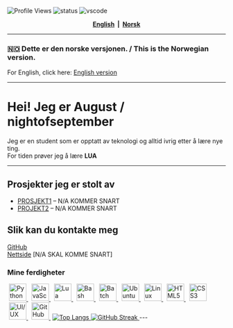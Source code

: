![Profile Views](https://komarev.com/ghpvc/?username=nightofseptember)
![status](https://api.statusbadges.me/badge/status/307946781373759488?simple=true)
![vscode](https://api.statusbadges.me/badge/vscode/307946781373759488)

<p align="center">
  <b>
    <a href="README.en.md">English</a>
    &nbsp;|&nbsp;
    <a href="README.no.md">Norsk</a>
  </b>
</p>

---

### 🇳🇴 Dette er den norske versjonen. / This is the Norwegian version.
For English, click here: [English version](README.en.md)

---


# Hei! Jeg er August / nightofseptember

Jeg er en student som er opptatt av teknologi og alltid ivrig etter å lære nye ting.  
For tiden prøver jeg å lære **LUA**

---

## Prosjekter jeg er stolt av

- [PROSJEKT1](https://github.com/nightofseptember/project-repo) –  N/A KOMMER SNART
- [PROJEKT2](https://github.com/nightofseptember/another-repo) – N/A KOMMER SNART

## Slik kan du kontakte meg
[GitHub](https://github.com/nightofseptember)  
[Nettside](#) [N/A SKAL KOMME SNART]

### Mine ferdigheter
<!-- Python Logo -->
<a href="https://www.python.org/" title="Python" style="margin: 4px;"> 
  <picture>
    <source media="(prefers-color-scheme: dark)" srcset="https://go-skill-icons.vercel.app/api/icons?i=py&theme=dark">
    <source media="(prefers-color-scheme: light)" srcset="https://go-skill-icons.vercel.app/api/icons?i=py&theme=light">
    <img src="https://go-skill-icons.vercel.app/api/icons?i=py&theme=light" alt="Python ikon" height="40">
  </picture>
</a>
<!-- JavaScript Logo -->
<a href="https://developer.mozilla.org/en-US/docs/Web/JavaScript" title="JavaScript" style="margin: 4px;">
  <picture>
    <source media="(prefers-color-scheme: dark)" srcset="https://go-skill-icons.vercel.app/api/icons?i=js&theme=dark">
    <source media="(prefers-color-scheme: light)" srcset="https://go-skill-icons.vercel.app/api/icons?i=js&theme=light">
    <img src="https://go-skill-icons.vercel.app/api/icons?i=js&theme=light" alt="JavaScript ikon" height="40">
  </picture>
</a>
<!-- Lua Logo -->
<a href="https://www.lua.org/" title="Lua" style="margin: 4px;">
  <picture>
    <source media="(prefers-color-scheme: dark)" srcset="https://go-skill-icons.vercel.app/api/icons?i=lua&theme=dark">
    <source media="(prefers-color-scheme: light)" srcset="https://go-skill-icons.vercel.app/api/icons?i=lua&theme=light">
    <img src="https://go-skill-icons.vercel.app/api/icons?i=lua&theme=light" alt="Lua ikon" height="40">
  </picture>
</a>
<!-- Bash Logo -->
<a href="https://www.gnu.org/software/bash/" title="Bash" style="margin: 4px;">
  <picture>
    <source media="(prefers-color-scheme: dark)" srcset="https://go-skill-icons.vercel.app/api/icons?i=bash&theme=dark">
    <source media="(prefers-color-scheme: light)" srcset="https://go-skill-icons.vercel.app/api/icons?i=bash&theme=light">
    <img src="https://go-skill-icons.vercel.app/api/icons?i=bash&theme=light" alt="Bash ikon" height="40">
  </picture>
</a>
<!-- Batch (BAT) Logo -->
<a href="https://www.microsoft.com/en-us/windows" title="Batch (BAT)" style="margin: 4px;">
  <picture>
    <source media="(prefers-color-scheme: dark)" srcset="https://go-skill-icons.vercel.app/api/icons?i=bat&theme=dark">
    <source media="(prefers-color-scheme: light)" srcset="https://go-skill-icons.vercel.app/api/icons?i=bat&theme=light">
    <img src="https://go-skill-icons.vercel.app/api/icons?i=bat&theme=light" alt="Batch ikon" height="40">
  </picture>
</a>
<!-- Ubuntu Logo -->
<a href="https://ubuntu.com/" title="Ubuntu" style="margin: 4px;">
  <picture>
    <source media="(prefers-color-scheme: dark)" srcset="https://go-skill-icons.vercel.app/api/icons?i=ubuntu&theme=dark">
    <source media="(prefers-color-scheme: light)" srcset="https://go-skill-icons.vercel.app/api/icons?i=ubuntu&theme=light">
    <img src="https://go-skill-icons.vercel.app/api/icons?i=ubuntu&theme=light" alt="Ubuntu ikon" height="40">
  </picture>
</a>
<!-- Linux Logo -->
<a href="https://www.linux.org/" title="Linux" style="margin: 4px;">
  <picture>
    <source media="(prefers-color-scheme: dark)" srcset="https://go-skill-icons.vercel.app/api/icons?i=linux&theme=dark">
    <source media="(prefers-color-scheme: light)" srcset="https://go-skill-icons.vercel.app/api/icons?i=linux&theme=light">
    <img src="https://go-skill-icons.vercel.app/api/icons?i=linux&theme=light" alt="Linux ikon" height="40">
  </picture>
</a>
<!-- HTML5 Logo -->
<a href="https://developer.mozilla.org/en-US/docs/Web/HTML" title="HTML5" style="margin: 4px;">
  <picture>
    <source media="(prefers-color-scheme: dark)" srcset="https://go-skill-icons.vercel.app/api/icons?i=html&theme=dark">
    <source media="(prefers-color-scheme: light)" srcset="https://go-skill-icons.vercel.app/api/icons?i=html&theme=light">
    <img src="https://go-skill-icons.vercel.app/api/icons?i=html&theme=light" alt="HTML5 ikon" height="40">
  </picture>
</a>
<!-- CSS3 Logo -->
<a href="https://developer.mozilla.org/en-US/docs/Web/CSS" title="CSS3" style="margin: 4px;">
  <picture>
    <source media="(prefers-color-scheme: dark)" srcset="https://go-skill-icons.vercel.app/api/icons?i=css&theme=dark">
    <source media="(prefers-color-scheme: light)" srcset="https://go-skill-icons.vercel.app/api/icons?i=css&theme=light">
    <img src="https://go-skill-icons.vercel.app/api/icons?i=css&theme=light" alt="CSS3 ikon" height="40">
  </picture>
</a>
<!-- UI/UX (Figma) Logo -->
<a href="https://uxdesign.cc/" title="UI/UX" style="margin: 4px;">
  <picture>
    <source media="(prefers-color-scheme: dark)" srcset="https://go-skill-icons.vercel.app/api/icons?i=figma&theme=dark">
    <source media="(prefers-color-scheme: light)" srcset="https://go-skill-icons.vercel.app/api/icons?i=figma&theme=light">
    <img src="https://go-skill-icons.vercel.app/api/icons?i=figma&theme=light" alt="UI/UX ikon" height="40">
  </picture>
</a>
<!-- GitHub Logo -->
<a href="https://github.com/" title="GitHub" style="margin: 4px;">
  <picture>
    <source media="(prefers-color-scheme: dark)" srcset="https://go-skill-icons.vercel.app/api/icons?i=github&theme=dark">
    <source media="(prefers-color-scheme: light)" srcset="https://go-skill-icons.vercel.app/api/icons?i=github&theme=light">
    <img src="https://go-skill-icons.vercel.app/api/icons?i=github&theme=light" alt="GitHub ikon" height="40">
  </picture>
</a>
<a href="https://github-readme-stats.vercel.app/api/top-langs/?username=nightofseptember&layout=compact&theme=dark">
    <picture>
        <source media="(prefers-color-scheme: dark)" srcset="https://github-readme-stats.vercel.app/api/top-langs/?username=nightofseptember&layout=compact&theme=dark">
        <source media="(prefers-color-scheme: light)" srcset="https://github-readme-stats.vercel.app/api/top-langs/?username=nightofseptember&layout=compact&theme=light">
        <img alt="Top Langs">
    </picture>
</a>

<a href="https://git.io/streak-stats">
    <picture>
        <source media="(prefers-color-scheme: dark)" srcset="https://streak-stats.demolab.com/?user=nightofseptember&theme=dark">
        <source media="(prefers-color-scheme: light)" srcset="https://streak-stats.demolab.com/?user=nightofseptember&theme=light">
        <img alt="GitHub Streak">
    </picture>
</a>
---
